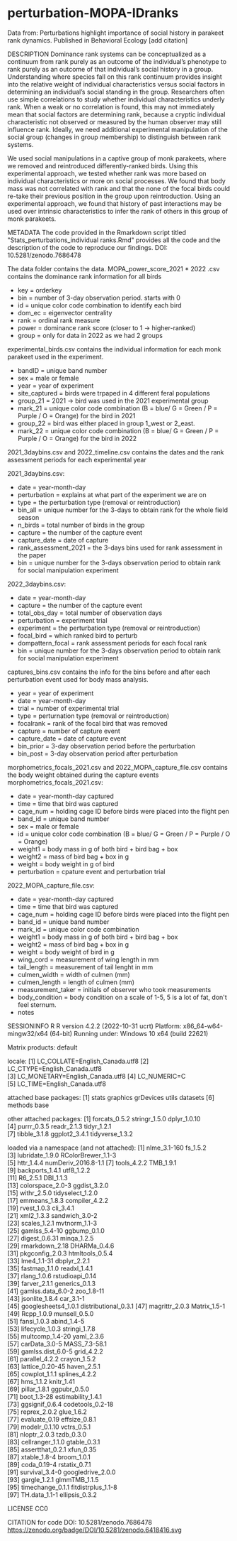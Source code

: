 # perturbation-MOPA-IDranks
Data from: Perturbations highlight importance of social history in parakeet rank dynamics.
Published in Behavioral Ecology [add citation]

DESCRIPTION
Dominance rank systems can be conceptualized as a continuum from rank purely as an outcome of the individual’s phenotype to rank purely as an outcome of that individual’s social history in a group. Understanding where species fall on this rank continuum provides insight into the relative weight of individual characteristics versus social factors in determining an individual’s social standing in the group. Researchers often use simple correlations to study whether individual characteristics underly rank. When a weak or no correlation is found, this may not immediately mean that social factors are determining rank, because a cryptic individual characteristic not observed or measured by the human observer may still influence rank. Ideally, we need additional experimental manipulation of the social group (changes in group membership) to distinguish between rank systems. 

We used social manipulations in a captive group of monk parakeets, where we removed and reintroduced differently-ranked birds. Using this experimental approach, we tested whether rank was more based on individual characteristics or more on social processes. We found that body mass was not correlated with rank and that the none of the focal birds could re-take their previous position in the group upon reintroduction. Using an experimental approach, we found that history of past interactions may be used over intrinsic characteristics to infer the rank of others in this group of monk parakeets. 

METADATA
The code provided in the Rmarkdown script titled "Stats_perturbations_individual ranks.Rmd" provides all the code and the description of the code to reproduce our findings. DOI: 10.5281/zenodo.7686478

The data folder contains the data. 
MOPA_power_score_2021 * 2022 .csv contains the dominance rank information for all birds
 - key	= orderkey
 - bin	= number of 3-day observation period. starts with 0
 - id	  = unique color code combination to identify each bird
 - dom_ec	= eigenvector centrality
 - rank	= ordinal rank measure 
 - power = dominance rank score (closer to 1 -> higher-ranked)
 - group = only for data in 2022 as we had 2 groups


experimental_birds.csv contains the individual information for each monk parakeet used in the experiment. 
  - bandID = unique band number 
  - sex = male or female
  - year = year of experiment
  - site_captured	= birds were trpaped in 4 different feral populations 
  - group_21 = 2021 -> bird was used in the 2021 experimental group
  - mark_21 = unique color code combination (B = blue/ G = Green / P = Purple / O = Orange) for the bird in 2021
  - group_22 = bird was either placed in group 1_west or 2_east. 
  - mark_22 = unique color code combination (B = blue/ G = Green / P = Purple / O = Orange) for the bird in 2022
  

2021_3daybins.csv and 2022_timeline.csv contains the dates and the rank assessment periods for each experimental year

2021_3daybins.csv:
  - date = year-month-day
  - perturbation = explains at what part of the experiment we are on
  - type = the perturbation type (removal or reintroduction)
  - bin_all = unique number for the 3-days to obtain rank for the whole field season
  - n_birds = total number of birds in the group
  - capture = the number of the capture event
  - capture_date = date of capture
  - rank_assessment_2021 = the 3-days bins used for rank assessment in the paper
  - bin = unique number for the 3-days observation period to obtain rank for social manipulation experiment
  
2022_3daybins.csv:
 - date	= year-month-day
 - capture	= the number of the capture event
 - total_obs_day	= total number of observation days
 - perturbation	= experiment trial
 - experiment	= the perturbation type (removal or reintroduction)
 - focal_bird	= which ranked bird to perturb
 - dompattern_focal	= rank assessment periods for each focal rank
 - bin = unique number for the 3-days observation period to obtain rank for social manipulation experiment
 
captures_bins.csv contains the info for the bins before and after each perturbation event used for body mass analysis.
 - year	= year of experiment
 - date	= year-month-day
 - trial	= number of experimental trial
 - type	= perturnation type (removal or reintroduction)
 - focalrank	= rank of the focal bird that was removed
 - capture	= number of capture event
 - capture_date	= date of capture event
 - bin_prior	= 3-day observation period before the perturbation
 - bin_post = 3-day observation period after perturbation


morphometrics_focals_2021.csv and 2022_MOPA_capture_file.csv contains the body weight obtained during the capture events
morphometrics_focals_2021.csv:
  - date = year-month-day captured
  - time = time that bird was captured
  - cage_num	= holding cage ID before birds were placed into the flight pen
  - band_id = unique band number 
  - sex = male or female
  - id =  unique color code combination (B = blue/ G = Green / P = Purple / O = Orange)
  - weight1	= body mass in g of both bird + bird bag + box
  - weight2	= mass of bird bag + box in g
  - weight = body weight in g of bird
  - perturbation = cpature event and perturbation trial

2022_MOPA_capture_file.csv:
 - date	= year-month-day captured
 - time	= time that bird was captured
 - cage_num =  holding cage ID before birds were placed into the flight pen
 - band_id	= unique band number 
 - mark_id	= unique color code combination
 - weight1 = body mass in g of both bird + bird bag + box
 - weight2 = mass of bird bag + box in g
 - weight = body weight of bird in g 
 - wing_cord = measurement of wing length in mm
 - tail_length = measurement of tail lenght in mm
 - culmen_width	= width of culmen (mm)
 - culmen_length	= length of culmen (mm)
 - measurement_taker	= initials of observer who took measurements
 - body_condition	= body condition on a scale of 1-5, 5 is a lot of fat, don't feel sternum. 
 - notes
 
SESSIONINFO R 
R version 4.2.2 (2022-10-31 ucrt)
Platform: x86_64-w64-mingw32/x64 (64-bit)
Running under: Windows 10 x64 (build 22621)

Matrix products: default

locale:
[1] LC_COLLATE=English_Canada.utf8 
[2] LC_CTYPE=English_Canada.utf8   
[3] LC_MONETARY=English_Canada.utf8
[4] LC_NUMERIC=C                   
[5] LC_TIME=English_Canada.utf8    

attached base packages:
[1] stats     graphics  grDevices utils     datasets 
[6] methods   base     

other attached packages:
[1] forcats_0.5.2   stringr_1.5.0   dplyr_1.0.10   
[4] purrr_0.3.5     readr_2.1.3     tidyr_1.2.1    
[7] tibble_3.1.8    ggplot2_3.4.1   tidyverse_1.3.2

loaded via a namespace (and not attached):
 [1] nlme_3.1-160         fs_1.5.2            
 [3] lubridate_1.9.0      RColorBrewer_1.1-3  
 [5] httr_1.4.4           numDeriv_2016.8-1.1 
 [7] tools_4.2.2          TMB_1.9.1           
 [9] backports_1.4.1      utf8_1.2.2          
[11] R6_2.5.1             DBI_1.1.3           
[13] colorspace_2.0-3     ggdist_3.2.0        
[15] withr_2.5.0          tidyselect_1.2.0    
[17] emmeans_1.8.3        compiler_4.2.2      
[19] rvest_1.0.3          cli_3.4.1           
[21] xml2_1.3.3           sandwich_3.0-2      
[23] scales_1.2.1         mvtnorm_1.1-3       
[25] gamlss_5.4-10        ggbump_0.1.0        
[27] digest_0.6.31        minqa_1.2.5         
[29] rmarkdown_2.18       DHARMa_0.4.6        
[31] pkgconfig_2.0.3      htmltools_0.5.4     
[33] lme4_1.1-31          dbplyr_2.2.1        
[35] fastmap_1.1.0        readxl_1.4.1        
[37] rlang_1.0.6          rstudioapi_0.14     
[39] farver_2.1.1         generics_0.1.3      
[41] gamlss.data_6.0-2    zoo_1.8-11          
[43] jsonlite_1.8.4       car_3.1-1           
[45] googlesheets4_1.0.1  distributional_0.3.1
[47] magrittr_2.0.3       Matrix_1.5-1        
[49] Rcpp_1.0.9           munsell_0.5.0       
[51] fansi_1.0.3          abind_1.4-5         
[53] lifecycle_1.0.3      stringi_1.7.8       
[55] multcomp_1.4-20      yaml_2.3.6          
[57] carData_3.0-5        MASS_7.3-58.1       
[59] gamlss.dist_6.0-5    grid_4.2.2          
[61] parallel_4.2.2       crayon_1.5.2        
[63] lattice_0.20-45      haven_2.5.1         
[65] cowplot_1.1.1        splines_4.2.2       
[67] hms_1.1.2            knitr_1.41          
[69] pillar_1.8.1         ggpubr_0.5.0        
[71] boot_1.3-28          estimability_1.4.1  
[73] ggsignif_0.6.4       codetools_0.2-18    
[75] reprex_2.0.2         glue_1.6.2          
[77] evaluate_0.19        effsize_0.8.1       
[79] modelr_0.1.10        vctrs_0.5.1         
[81] nloptr_2.0.3         tzdb_0.3.0          
[83] cellranger_1.1.0     gtable_0.3.1        
[85] assertthat_0.2.1     xfun_0.35           
[87] xtable_1.8-4         broom_1.0.1         
[89] coda_0.19-4          rstatix_0.7.1       
[91] survival_3.4-0       googledrive_2.0.0   
[93] gargle_1.2.1         glmmTMB_1.1.5       
[95] timechange_0.1.1     fitdistrplus_1.1-8  
[97] TH.data_1.1-1        ellipsis_0.3.2 


LICENSE
CC0

CITATION for code
DOI: 10.5281/zenodo.7686478
https://zenodo.org/badge/DOI/10.5281/zenodo.6418416.svg

